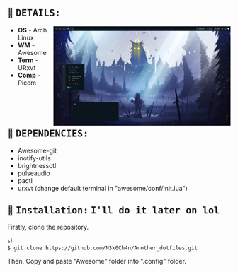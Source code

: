 
## 👀 <samp>DETAILS:</samp> 
<img alt="rice" align="right" width="400px" src="https://github.com/N3k0Ch4n/Another_dotfiles/blob/main/20-05-22_15:11:37.png"/>

- **OS**   -   Arch Linux
- **WM**   -   Awesome
- **Term**  -   URxvt
- **Comp**  -   Picom

<br><br><br>

## 🚀 <samp>DEPENDENCIES:</samp>

- Awesome-git
- inotify-utils
- brightnessctl
- pulseaudio
- pactl
- urxvt (change default terminal in "awesome/conf/init.lua")

## 🔧 <samp>Installation:</samp> <samp>I'll do it later on lol</samp>

Firstly, clone the repository.

```
sh
$ git clone https://github.com/N3k0Ch4n/Another_dotfiles.git
```

Then, Copy and paste "Awesome" folder into ".config" folder.
